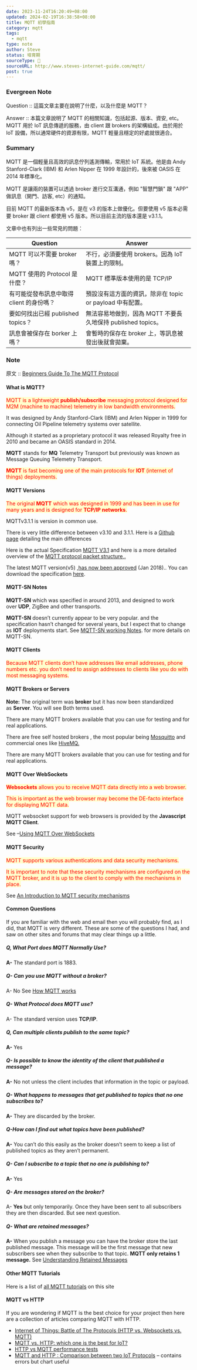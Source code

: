 ```yaml
---
date: 2023-11-24T16:20:49+08:00
updated: 2024-02-19T16:38:58+08:00
title: MQTT 初學指南
category: mqtt
tags:
  - mqtt
type: note
author: Steve
status: 培育期
sourceType: 📰️
sourceURL: http://www.steves-internet-guide.com/mqtt/
post: true
---
```


### Evergreen Note

Question :: 這篇文章主要在說明了什麼，以及什麼是 MQTT？

Answer :: 本篇文章說明了 MQTT 的相關知識，包括起源、版本、資安, etc。MQTT 用於 IoT 訊息傳遞的服務，由 client 跟 brokers 的架構組成。由於用於 IoT 設備，所以通常硬件的資源有限，MQTT 輕量且穩定的好處就很適合。

<!--more-->

### Summary

MQTT 是一個輕量且高效的訊息佇列遙測傳輸，常用於 IoT 系統。他是由 Andy Stanford-Clark (IBM) 和 Arlen Nipper 在 1999 年設計的，後來被 OASIS 在 2014 年標準化。

MQTT 是讓兩的裝置可以透過 broker 進行交互溝通，例如 "智慧門鎖" 跟 "APP" 做訊息（開門、訪客, etc）的通知。

目前 MQTT 的最新版本為 v5，是在 v3 的版本上做優化。但要使用 v5 版本必需要 broker 跟 client 都使用 v5 版本。所以目前主流的版本還是 v3.1.1。

文章中也有列出一些常見的問題：

| Question                                 | Answer                                                      |
| ---------------------------------------- | ----------------------------------------------------------- |
| MQTT 可以不需要 broker 嗎？              | 不行，必須要使用 brokers。因為 IoT 裝置上的限制。           |
| MQTT 使用的 Protocol 是什麼？            | MQTT 標準版本使用的是 TCP/IP                                | 
| 有可能從發布訊息中取得 client 的身份嗎？ | 預設沒有這方面的資訊，除非在 topic or payload 中有配置。    |
| 要如何找出已經 published topics？        | 無法容易地做到，因為 MQTT 不要長久地保持 published topics。 |
| 訊息會被保存在 borker 上嗎？             | 會暫時的保存在 broker 上，等訊息被發出後就會拋棄。          |

### Note

原文 :: [Beginners Guide To The MQTT Protocol](http://www.steves-internet-guide.com/mqtt/)

#### What is MQTT?

<span style="background-color: #ffffcc; color: red">MQTT is a lightweight **publish/subscribe** messaging protocol designed for M2M (machine to machine) telemetry in low bandwidth environments.</span>

It was designed by Andy Stanford-Clark (IBM) and Arlen Nipper in 1999 for connecting Oil Pipeline telemetry systems over satellite.

Although it started as a proprietary protocol it was released Royalty free in 2010 and became an OASIS standard in 2014.

**MQTT** stands for **MQ** Telemetry Transport but previously was known as Message Queuing Telemetry Transport.

<span style="background-color: #ffffcc; color: red">**MQTT** is fast becoming one of the main protocols for **IOT** (internet of things) deployments.</span>

#### MQTT Versions

<span style="background-color: #ffffcc; color: red">The original **MQTT** which was designed in 1999 and has been in use for many years and is designed for **TCP/IP networks**.</span>

MQTTv3.1.1 is version in common use.

There is very little difference between v3.10 and 3.1.1. Here is a [Github page](https://github.com/mqtt/mqtt.github.io/wiki/Differences-between-3.1.0-and-3.1.1) detailing the main differences

Here is the actual Specification [MQTT V3.1](http://public.dhe.ibm.com/software/dw/webservices/ws-mqtt/MQTT_V3.1_Protocol_Specific.pdf) and here is a more detailed overview of the [MQTT protocol packet structure,.](http://www.steves-internet-guide.com/mqtt-protocol-messages-overview/)

The latest MQTT version(v5) ,[has now been approved](https://www.oasis-open.org/news/announcements/mqtt-v5-0-is-an-approved-oasis-committee-specification) (Jan 2018).. You can download the specification [here](http://docs.oasis-open.org/mqtt/mqtt/v5.0/cs01/mqtt-v5.0-cs01.pdf).

#### **MQTT-SN Notes**

**MQTT-SN** which was specified in around 2013, and designed to work over **UDP**, ZigBee and other transports.

**MQTT-SN** doesn’t currently appear to be very popular. and the specification hasn’t changed for several years, but I expect that to change as **IOT** deployments start. See [MQTT-SN working Notes](http://www.steves-internet-guide.com/mqtt-sn/). for more details on MQTT-SN.

#### MQTT Clients

<span style="background-color: #ffffcc; color: red">Because MQTT clients don’t have addresses like email addresses, phone numbers etc. you don’t need to assign addresses to clients like you do with most messaging systems.</span>

#### MQTT Brokers or Servers

**Note:** The original term was **broker** but it has now been standardized as **Server**. You will see Both terms used.

There are many MQTT brokers available that you can use for testing and for real applications.

There are free self hosted brokers , the most popular being [Mosquitto](https://mosquitto.org/) and commercial ones like [HiveMQ.](http://www.hivemq.com/)

There are many MQTT brokers available that you can use for testing and for real applications.

#### MQTT Over WebSockets

<span style="background-color: #ffffcc; color: red">**Websockets** allows you to receive MQTT data directly into a web browser.</span>

<span style="background-color: #ffffcc; color: red">This is important as the web browser may become the DE-facto interface for displaying MQTT data.</span>

MQTT websocket support for web browsers is provided by the **Javascript MQTT Client**.

See –[Using MQTT Over WebSockets](http://www.steves-internet-guide.com/mqtt-websockets/)

#### MQTT Security

<span style="background-color: #ffffcc; color: red">MQTT supports various authentications and data security mechanisms.</span>

<span style="background-color: #ffffcc; color: red">It is important to note that these security mechanisms are configured on the MQTT broker, and it is up to the client to comply with the mechanisms in place.</span>

See [An Introduction to MQTT security mechanisms](http://www.steves-internet-guide.com/mqtt-security-mechanisms/)

#### Common Questions

If you are familiar with the web and email then you will probably find, as I did, that MQTT is very different. These are some of the questions I had, and saw on other sites and forums that may clear things up a little.

##### Q, What Port does MQTT Normally Use?

**A-** The standard port is 1883.

##### Q- Can you use MQTT without a broker?

A- No See [How MQTT works](http://www.steves-internet-guide.com/mqtt-works/)

##### Q- What Protocol does MQTT use?

A- The standard version uses **TCP/IP**.

##### Q, Can multiple clients publish to the same topic?

**A-** Yes

##### Q- Is possible to know the identity of the client that published a message?

**A-** No not unless the client includes that information in the topic or payload.

##### Q- What happens to messages that get published to topics that no one subscribes to?

**A-** They are discarded by the broker.

##### Q-How can I find out what topics have been published?

**A-** You can’t do this easily as the broker doesn’t seem to keep a list of published topics as they aren’t permanent.

##### Q- Can I subscribe to a topic that no one is publishing to?

**A-** Yes

##### Q- Are messages stored on the broker?

A- **Yes** but only temporarily. Once they have been sent to all subscribers they are then discarded. But see next question.

##### Q- What are retained messages?

**A-** When you publish a message you can have the broker store the last published message. This message will be the first message that new subscribers see when they subscribe to that topic. **MQTT only retains 1 message.** See [Understanding Retained Messages](http://www.steves-internet-guide.com/mqtt-retained-messages-example/)

#### Other MQTT Tutorials

Here is a list of [all MQTT tutorials](http://www.steves-internet-guide.com/category/mqtt/) on this site

#### MQTT vs HTTP

If you are wondering if MQTT is the best choice for your project then here are a collection of articles comparing MQTT with HTTP.

- [Internet of Things: Battle of The Protocols (HTTP vs. Websockets vs. MQTT)](https://www.linkedin.com/pulse/internet-things-http-vs-websockets-mqtt-ronak-singh-cspo/)
- [MQTT vs. HTTP: which one is the best for IoT?](https://medium.com/mqtt-buddy/mqtt-vs-http-which-one-is-the-best-for-iot-c868169b3105)
- [HTTP vs MQTT performance tests](https://flespi.com/blog/http-vs-mqtt-performance-tests)
- [MQTT and HTTP : Comparison between two IoT Protocols](https://iotdunia.com/mqtt-and-http/) – contains errors but chart useful